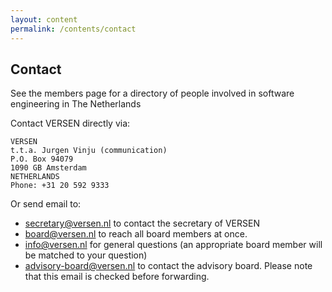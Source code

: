 ```yaml
---
layout: content
permalink: /contents/contact
---
```


## Contact

See the members page for a directory of people involved in software engineering in The Netherlands

Contact VERSEN directly via:

```
VERSEN 
t.t.a. Jurgen Vinju (communication)
P.O. Box 94079
1090 GB Amsterdam
NETHERLANDS
Phone: +31 20 592 9333
```

Or send email to:

* secretary@versen.nl to contact the secretary of VERSEN
* board@versen.nl to reach all board members at once.
* info@versen.nl for general questions (an appropriate board member will be matched to your question)
* advisory-board@versen.nl to contact the advisory board. Please note that this email is checked before forwarding.
